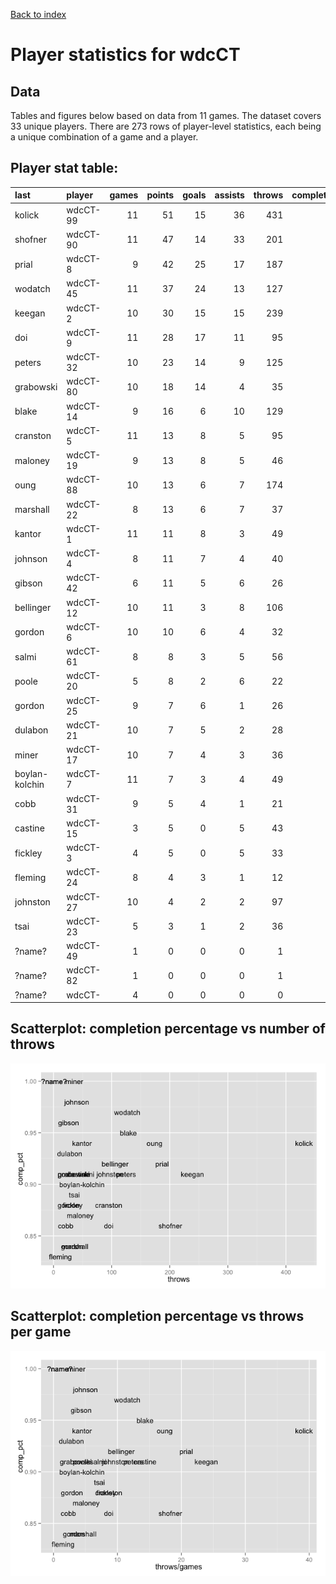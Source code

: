 
<a href="index.html">Back to index</a>



# Player statistics for wdcCT

## Data

Tables and figures below based on data from 11 games. The dataset covers 33 unique players. There are 273 rows of player-level statistics, each being a unique combination of a game and a player. 

## Player stat table<a id="player_stat_table"></a>:

|last           |player   | games| points| goals| assists| throws| completions| comp_pct| def| catches| drop|
|:--------------|:--------|-----:|------:|-----:|-------:|------:|-----------:|--------:|---:|-------:|----:|
|kolick         |wdcCT-99 |    11|     51|    15|      36|    431|         407|     0.94|   7|     364|    5|
|shofner        |wdcCT-90 |    11|     47|    14|      33|    201|         173|     0.86|   6|     189|    2|
|prial          |wdcCT-8  |     9|     42|    25|      17|    187|         172|     0.92|  10|     202|    3|
|wodatch        |wdcCT-45 |    11|     37|    24|      13|    127|         123|     0.97|   2|     150|    1|
|keegan         |wdcCT-2  |    10|     30|    15|      15|    239|         217|     0.91|   3|     196|    1|
|doi            |wdcCT-9  |    11|     28|    17|      11|     95|          82|     0.86|   2|     113|    6|
|peters         |wdcCT-32 |    10|     23|    14|       9|    125|         114|     0.91|   3|     115|    1|
|grabowski      |wdcCT-80 |    10|     18|    14|       4|     35|          32|     0.91|   0|      46|    1|
|blake          |wdcCT-14 |     9|     16|     6|      10|    129|         122|     0.95|   3|      97|    0|
|cranston       |wdcCT-5  |    11|     13|     8|       5|     95|          84|     0.88|   7|      97|    1|
|maloney        |wdcCT-19 |     9|     13|     8|       5|     46|          40|     0.87|   1|      44|    1|
|oung           |wdcCT-88 |    10|     13|     6|       7|    174|         164|     0.94|   9|     124|    2|
|marshall       |wdcCT-22 |     8|     13|     6|       7|     37|          31|     0.84|   7|      39|    0|
|kantor         |wdcCT-1  |    11|     11|     8|       3|     49|          46|     0.94|   5|      52|    0|
|johnson        |wdcCT-4  |     8|     11|     7|       4|     40|          39|     0.98|  11|      42|    0|
|gibson         |wdcCT-42 |     6|     11|     5|       6|     26|          25|     0.96|   8|      26|    0|
|bellinger      |wdcCT-12 |    10|     11|     3|       8|    106|          98|     0.92|   2|      73|    1|
|gordon         |wdcCT-6  |    10|     10|     6|       4|     32|          27|     0.84|   4|      35|    0|
|salmi          |wdcCT-61 |     8|      8|     3|       5|     56|          51|     0.91|   1|      47|    0|
|poole          |wdcCT-20 |     5|      8|     2|       6|     22|          20|     0.91|   0|      18|    1|
|gordon         |wdcCT-25 |     9|      7|     6|       1|     26|          23|     0.88|   5|      30|    0|
|dulabon        |wdcCT-21 |    10|      7|     5|       2|     28|          26|     0.93|   4|      30|    0|
|miner          |wdcCT-17 |    10|      7|     4|       3|     36|          36|     1.00|   3|      39|    0|
|boylan-kolchin |wdcCT-7  |    11|      7|     3|       4|     49|          44|     0.90|   5|      49|    3|
|cobb           |wdcCT-31 |     9|      5|     4|       1|     21|          18|     0.86|   3|      25|    0|
|castine        |wdcCT-15 |     3|      5|     0|       5|     43|          39|     0.91|   4|      33|    1|
|fickley        |wdcCT-3  |     4|      5|     0|       5|     33|          29|     0.88|   2|      22|    2|
|fleming        |wdcCT-24 |     8|      4|     3|       1|     12|          10|     0.83|   7|      14|    1|
|johnston       |wdcCT-27 |    10|      4|     2|       2|     97|          88|     0.91|   3|      69|    1|
|tsai           |wdcCT-23 |     5|      3|     1|       2|     36|          32|     0.89|   2|      32|    0|
|?name?         |wdcCT-49 |     1|      0|     0|       0|      1|           1|     1.00|   0|       1|    0|
|?name?         |wdcCT-82 |     1|      0|     0|       0|      1|           1|     1.00|   0|       1|    0|
|?name?         |wdcCT-   |     4|      0|     0|       0|      0|           0|      NaN|   0|       0|    0|

## Scatterplot: completion percentage vs number of throws
![plot of chunk comp_pct_vs_throws](./wdcCT_player-stats_files/figure-html/comp_pct_vs_throws.png) 

## Scatterplot: completion percentage vs throws per game
![plot of chunk comp_pct_vs_throws_per_game](./wdcCT_player-stats_files/figure-html/comp_pct_vs_throws_per_game.png) 
